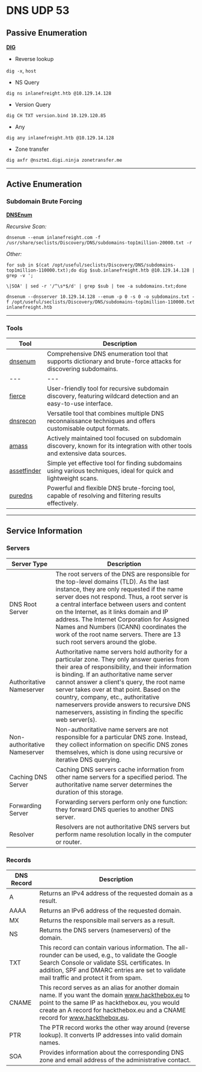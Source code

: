 # DNS UDP 53

## Passive Enumeration

**[DIG](./../Web-Enum/Tools/Dig.md)**

* Reverse lookup

`dig -x`, `host`

- NS Query

`dig ns inlanefreight.htb @10.129.14.128`

- Version Query

`dig CH TXT version.bind 10.129.120.85`

- Any

`dig any inlanefreight.htb @10.129.14.128`

- Zone transfer

`dig axfr @nsztm1.digi.ninja zonetransfer.me`

---

## Active Enumeration

### Subdomain Brute Forcing

**[DNSEnum](./../Web-Enum/Tools/DNSEnum.md)**

*Recursive Scan:*

`dnsenum --enum inlanefreight.com -f /usr/share/seclists/Discovery/DNS/subdomains-top1million-20000.txt -r`

*Other:*

`for sub in $(cat /opt/useful/seclists/Discovery/DNS/subdomains-top1million-110000.txt);do dig $sub.inlanefreight.htb @10.129.14.128 | grep -v ';`

`\|SOA' | sed -r '/^\s*$/d' | grep $sub | tee -a subdomains.txt;done`

`dnsenum --dnsserver 10.129.14.128 --enum -p 0 -s 0 -o subdomains.txt -f /opt/useful/seclists/Discovery/DNS/subdomains-top1million-110000.txt inlanefreight.htb`

---

### Tools

| Tool | Description |
| --- |  --- |
| [dnsenum](https://github.com/fwaeytens/dnsenum) | Comprehensive DNS enumeration tool that supports dictionary and brute-force attacks for discovering subdomains. |
| --- |  --- |
| [fierce](https://github.com/mschwager/fierce) | User-friendly tool for recursive subdomain discovery, featuring wildcard detection and an easy-to-use interface. |
| [dnsrecon](https://github.com/darkoperator/dnsrecon) | Versatile tool that combines multiple DNS reconnaissance techniques and offers customisable output formats. |
| [amass](https://github.com/owasp-amass/amass) | Actively maintained tool focused on subdomain discovery, known for its integration with other tools and extensive data sources. |
| [assetfinder](https://github.com/tomnomnom/assetfinder) | Simple yet effective tool for finding subdomains using various techniques, ideal for quick and lightweight scans. |
| [puredns](https://github.com/d3mondev/puredns) | Powerful and flexible DNS brute-forcing tool, capable of resolving and filtering results effectively. |

---

## Service Information

### Servers

| Server Type | Description |
| --- |  --- |
| DNS Root Server | The root servers of the DNS are responsible for the top-level domains (TLD). As the last instance, they are only requested if the name server does not respond. Thus, a root server is a central interface between users and content on the Internet, as it links domain and IP address. The Internet Corporation for Assigned Names and Numbers (ICANN) coordinates the work of the root name servers. There are 13 such root servers around the globe. |
| Authoritative Nameserver | Authoritative name servers hold authority for a particular zone. They only answer queries from their area of responsibility, and their information is binding. If an authoritative name server cannot answer a client's query, the root name server takes over at that point. Based on the country, company, etc., authoritative nameservers provide answers to recursive DNS nameservers, assisting in finding the specific web server(s). |
| Non-authoritative Nameserver | Non-authoritative name servers are not responsible for a particular DNS zone. Instead, they collect information on specific DNS zones themselves, which is done using recursive or iterative DNS querying. |
| Caching DNS Server | Caching DNS servers cache information from other name servers for a specified period. The authoritative name server determines the duration of this storage. |
| Forwarding Server | Forwarding servers perform only one function: they forward DNS queries to another DNS server. |
| Resolver | Resolvers are not authoritative DNS servers but perform name resolution locally in the computer or router. |

### Records

| DNS Record | Description |
| --- |  --- |
| A | Returns an IPv4 address of the requested domain as a result. |
| AAAA | Returns an IPv6 address of the requested domain. |
| MX | Returns the responsible mail servers as a result. |
| NS | Returns the DNS servers (nameservers) of the domain. |
| TXT | This record can contain various information. The all-rounder can be used, e.g., to validate the Google Search Console or validate SSL certificates. In addition, SPF and DMARC entries are set to validate mail traffic and protect it from spam. |
| CNAME | This record serves as an alias for another domain name. If you want the domain www.hackthebox.eu to point to the same IP as hackthebox.eu, you would create an A record for hackthebox.eu and a CNAME record for www.hackthebox.eu. |
| PTR | The PTR record works the other way around (reverse lookup). It converts IP addresses into valid domain names. |
| SOA | Provides information about the corresponding DNS zone and email address of the administrative contact. |

<!-- tags: dns, p53 -->